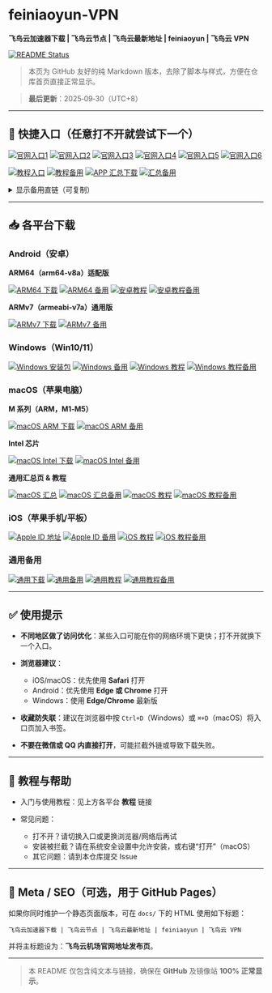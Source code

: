 # feiniaoyun‑VPN

**飞鸟云加速器下载 | 飞鸟云节点 | 飞鸟云最新地址 | feiniaoyun | 飞鸟云 VPN**

[![README Status](https://img.shields.io/badge/render-GitHub%20Markdown-blue)](#)

> 本页为 GitHub 友好的纯 Markdown 版本，去除了脚本与样式，方便在仓库首页直接正常显示。

> **最后更新**：2025‑09‑30（UTC+8）

---

## 🚀 快捷入口（任意打不开就尝试下一个）

<p>
  <a href="http://uupa.net" target="_blank"><img alt="官网入口1" src="https://img.shields.io/badge/%E5%AE%98%E7%BD%91%E5%85%A5%E5%8F%A31-OPEN-blue?style=for-the-badge"></a>
  <a href="http://uupa.xn--ezqyv86vry0c.com" target="_blank"><img alt="官网入口2" src="https://img.shields.io/badge/%E5%AE%98%E7%BD%91%E5%85%A5%E5%8F%A32-OPEN-blue?style=for-the-badge"></a>
  <a href="http://47.238.116.126:40005" target="_blank"><img alt="官网入口3" src="https://img.shields.io/badge/%E5%AE%98%E7%BD%91%E5%85%A5%E5%8F%A33-OPEN-blue?style=for-the-badge"></a>
  <a href="https://38.207.165.220:40002" target="_blank"><img alt="官网入口4" src="https://img.shields.io/badge/%E5%AE%98%E7%BD%91%E5%85%A5%E5%8F%A34-OPEN-blue?style=for-the-badge"></a>
  <a href="http://38.47.107.10:40002" target="_blank"><img alt="官网入口5" src="https://img.shields.io/badge/%E5%AE%98%E7%BD%91%E5%85%A5%E5%8F%A35-OPEN-blue?style=for-the-badge"></a>
  <a href="https://uupa.xn--ip0at7e.com" target="_blank"><img alt="官网入口6" src="https://img.shields.io/badge/%E5%AE%98%E7%BD%91%E5%85%A5%E5%8F%A36-OPEN-blue?style=for-the-badge"></a>
</p>

<p>
  <a href="https://107.174.196.99:25002" target="_blank"><img alt="教程入口" src="https://img.shields.io/badge/%E6%95%99%E7%A8%8B%E5%85%A5%E5%8F%A3-Docs-success?style=for-the-badge"></a>
  <a href="https://fny.clavin.top" target="_blank"><img alt="教程备用" src="https://img.shields.io/badge/%E6%95%99%E7%A8%8B%E5%A4%87%E7%94%A8-Docs-lightgrey?style=for-the-badge"></a>
  <a href="https://38.207.184.28:40001/s/2jAte" target="_blank"><img alt="APP 汇总下载" src="https://img.shields.io/badge/APP%20%E6%B1%87%E6%80%BB%E4%B8%8B%E8%BD%BD-Download-important?style=for-the-badge"></a>
  <a href="https://p.hktntkng.top/s/2jAte" target="_blank"><img alt="汇总备用" src="https://img.shields.io/badge/%E6%B1%87%E6%80%BB%E5%A4%87%E7%94%A8-Backup-lightgrey?style=for-the-badge"></a>
</p>

<details>
<summary>显示备用直链（可复制）</summary>

* 官网入口1：[http://uupa.net](http://uupa.net)
* 官网入口2：[http://uupa.xn--ezqyv86vry0c.com](http://uupa.xn--ezqyv86vry0c.com)
* 官网入口3：[http://47.238.116.126:40005](http://47.238.116.126:40005)
* 官网入口4：[https://38.207.165.220:40002](https://38.207.165.220:40002)
* 官网入口5：[http://38.47.107.10:40002](http://38.47.107.10:40002)
* 官网入口6：[https://uupa.xn--ip0at7e.com](https://uupa.xn--ip0at7e.com)
* 教程：[https://107.174.196.99:25002](https://107.174.196.99:25002)（备用：[https://fny.clavin.top](https://fny.clavin.top)）
* APP 汇总：[https://38.207.184.28:40001/s/2jAte](https://38.207.184.28:40001/s/2jAte)（备用：[https://p.hktntkng.top/s/2jAte](https://p.hktntkng.top/s/2jAte)）

</details>

---

## 📥 各平台下载

### Android（安卓）

**ARM64（arm64‑v8a）适配版**

<p>
  <a href="https://38.207.184.28:40001/f/250Cw/%E5%AE%89%E5%8D%93%E9%80%82%E9%85%8D%E7%89%88-F3.7.apk" target="_blank"><img alt="ARM64 下载" src="https://img.shields.io/badge/ARM64%20%E4%B8%8B%E8%BD%BD-APK-blue?style=for-the-badge"></a>
  <a href="https://p.hktntkng.top/f/250Cw/%E5%AE%89%E5%8D%93%E9%80%82%E9%85%8D%E7%89%88-F3.7.apk" target="_blank"><img alt="ARM64 备用" src="https://img.shields.io/badge/ARM64%20%E5%A4%87%E7%94%A8-APK-lightgrey?style=for-the-badge"></a>
  <a href="https://107.174.196.99:25002/fny/an-zhuo-hong-meng-xia-zai-shi-yong" target="_blank"><img alt="安卓教程" src="https://img.shields.io/badge/%E5%AE%89%E5%8D%93%E6%95%99%E7%A8%8B-Docs-success?style=for-the-badge"></a>
  <a href="https://fny.clavin.top/fny/an-zhuo-hong-meng-xia-zai-shi-yong" target="_blank"><img alt="安卓教程备用" src="https://img.shields.io/badge/%E6%95%99%E7%A8%8B%E5%A4%87%E7%94%A8-Docs-lightgrey?style=for-the-badge"></a>
</p>

**ARMv7（armeabi‑v7a）通用版**

<p>
  <a href="https://38.207.184.28:40001/f/5gqf2/%E5%AE%89%E5%8D%93%E9%80%9A%E7%94%A8%E7%89%88-F3.7.apk" target="_blank"><img alt="ARMv7 下载" src="https://img.shields.io/badge/ARMv7%20%E4%B8%8B%E8%BD%BD-APK-blue?style=for-the-badge"></a>
  <a href="https://p.hktntkng.top/f/5gqf2/%E5%AE%89%E5%8D%93%E9%80%9A%E7%94%A8%E7%89%88-F3.7.apk" target="_blank"><img alt="ARMv7 备用" src="https://img.shields.io/badge/ARMv7%20%E5%A4%87%E7%94%A8-APK-lightgrey?style=for-the-badge"></a>
</p>

### Windows（Win10/11）

<p>
  <a href="https://38.207.184.28:40001/f/4M5fx/%E9%A3%9E%E9%B8%9F%E4%BA%91%20Setup%201.3.4.exe" target="_blank"><img alt="Windows 安装包" src="https://img.shields.io/badge/Windows%20%E5%AE%89%E8%A3%85%E5%8C%85-EXE-blue?style=for-the-badge"></a>
  <a href="https://p.hktntkng.top/f/4M5fx/%E9%A3%9E%E9%B8%9F%E4%BA%91%20Setup%201.3.4.exe" target="_blank"><img alt="Windows 备用" src="https://img.shields.io/badge/Windows%20%E5%A4%87%E7%94%A8-EXE-lightgrey?style=for-the-badge"></a>
  <a href="https://107.174.196.99:25002/fny/windows-xia-zai-shi-yong" target="_blank"><img alt="Windows 教程" src="https://img.shields.io/badge/%E5%AE%89%E8%A3%85%E6%95%99%E7%A8%8B-Docs-success?style=for-the-badge"></a>
  <a href="https://fny.clavin.top/fny/windows-xia-zai-shi-yong" target="_blank"><img alt="Windows 教程备用" src="https://img.shields.io/badge/%E6%95%99%E7%A8%8B%E5%A4%87%E7%94%A8-Docs-lightgrey?style=for-the-badge"></a>
</p>

### macOS（苹果电脑）

**M 系列（ARM，M1‑M5）**

<p>
  <a href="https://38.207.184.28:40001/f/vrzfQ/Mac%E6%96%B0%E6%AC%BEM1-M5-F3.7.dmg" target="_blank"><img alt="macOS ARM 下载" src="https://img.shields.io/badge/macOS%20(ARM)-DMG-blue?style=for-the-badge"></a>
  <a href="https://p.hktntkng.top/f/vrzfQ/Mac%E6%96%B0%E6%AC%BEM1-M5-F3.7.dmg" target="_blank"><img alt="macOS ARM 备用" src="https://img.shields.io/badge/%E5%A4%87%E7%94%A8-Backup-lightgrey?style=for-the-badge"></a>
</p>

**Intel 芯片**

<p>
  <a href="https://38.207.184.28:40001/f/9zrcW/Mac%E8%80%81%E6%AC%BEIntel-F3.7.dmg" target="_blank"><img alt="macOS Intel 下载" src="https://img.shields.io/badge/macOS%20(Intel)-DMG-blue?style=for-the-badge"></a>
  <a href="https://p.hktntkng.top/f/9zrcW/Mac%E8%80%81%E6%AC%BEIntel-F3.7.dmg" target="_blank"><img alt="macOS Intel 备用" src="https://img.shields.io/badge/%E5%A4%87%E7%94%A8-Backup-lightgrey?style=for-the-badge"></a>
</p>

**通用汇总页 & 教程**

<p>
  <a href="https://38.207.184.28:40001/s/2jAte" target="_blank"><img alt="macOS 汇总" src="https://img.shields.io/badge/%E6%B1%87%E6%80%BB-%E4%B8%8B%E8%BD%BD-important?style=for-the-badge"></a>
  <a href="https://p.hktntkng.top/s/2jAte" target="_blank"><img alt="macOS 汇总备用" src="https://img.shields.io/badge/%E5%A4%87%E7%94%A8-Backup-lightgrey?style=for-the-badge"></a>
  <a href="https://107.174.196.99:25002/fny/ping-guo-mac-xia-zai-shi-yong" target="_blank"><img alt="macOS 教程" src="https://img.shields.io/badge/%E6%95%99%E7%A8%8B-Docs-success?style=for-the-badge"></a>
  <a href="https://fny.clavin.top/fny/ping-guo-mac-xia-zai-shi-yong" target="_blank"><img alt="macOS 教程备用" src="https://img.shields.io/badge/%E5%A4%87%E7%94%A8-Docs-lightgrey?style=for-the-badge"></a>
</p>

### iOS（苹果手机/平板）

<p>
  <a href="https://38.207.184.28:25000" target="_blank"><img alt="Apple ID 地址" src="https://img.shields.io/badge/Apple%20ID-%E8%AE%BF%E9%97%AE-blue?style=for-the-badge"></a>
  <a href="http://apple.clavin.top" target="_blank"><img alt="Apple ID 备用" src="https://img.shields.io/badge/%E5%A4%87%E7%94%A8-Backup-lightgrey?style=for-the-badge"></a>
  <a href="https://107.174.196.99:25002/fny/ping-guo-ios-shi-yong-jiao-cheng" target="_blank"><img alt="iOS 教程" src="https://img.shields.io/badge/%E6%95%99%E7%A8%8B-Docs-success?style=for-the-badge"></a>
  <a href="https://fny.clavin.top/fny/ping-guo-ios-shi-yong-jiao-cheng" target="_blank"><img alt="iOS 教程备用" src="https://img.shields.io/badge/%E5%A4%87%E7%94%A8-Docs-lightgrey?style=for-the-badge"></a>
</p>

### 通用备用

<p>
  <a href="https://38.207.184.28:40001/s/2jAte" target="_blank"><img alt="通用下载" src="https://img.shields.io/badge/%E9%80%9A%E7%94%A8-%E4%B8%8B%E8%BD%BD-important?style=for-the-badge"></a>
  <a href="https://p.hktntkng.top/s/2jAte" target="_blank"><img alt="通用备用" src="https://img.shields.io/badge/%E5%A4%87%E7%94%A8-Backup-lightgrey?style=for-the-badge"></a>
  <a href="https://107.174.196.99:25002" target="_blank"><img alt="通用教程" src="https://img.shields.io/badge/%E9%80%9A%E7%94%A8-Docs-success?style=for-the-badge"></a>
  <a href="https://fny.clavin.top" target="_blank"><img alt="通用教程备用" src="https://img.shields.io/badge/%E5%A4%87%E7%94%A8-Docs-lightgrey?style=for-the-badge"></a>
</p>

---

## ✅ 使用提示

* **不同地区做了访问优化**：某些入口可能在你的网络环境下更快；打不开就换下一个入口。
* **浏览器建议**：

  * iOS/macOS：优先使用 **Safari** 打开
  * Android：优先使用 **Edge 或 Chrome** 打开
  * Windows：使用 **Edge/Chrome** 最新版
* **收藏防失联**：建议在浏览器中按 `Ctrl+D`（Windows）或 `⌘+D`（macOS）将入口页加入书签。
* **不要在微信或 QQ 内直接打开**，可能拦截外链或导致下载失败。

---

## 🧭 教程与帮助

* 入门与使用教程：见上方各平台 **教程** 链接
* 常见问题：

  * 打不开？请切换入口或更换浏览器/网络后再试
  * 安装被拦截？请在系统安全设置中允许安装，或右键“打开”（macOS）
  * 其它问题：请到本仓库提交 Issue

---

## 🔖 Meta / SEO（可选，用于 GitHub Pages）

如果你同时维护一个静态页面版本，可在 `docs/` 下的 HTML 使用如下标题：

```
飞鸟云加速器下载 | 飞鸟云节点 | 飞鸟云最新地址 | feiniaoyun | 飞鸟云 VPN
```

并将主标题设为：**飞鸟云机场官网地址发布页**。

---

> 本 README 仅包含纯文本与链接，确保在 **GitHub** 及镜像站 **100% 正常显示**。
